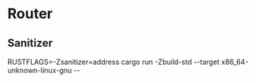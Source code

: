 # Router

## Sanitizer

RUSTFLAGS=-Zsanitizer=address cargo run -Zbuild-std --target x86_64-unknown-linux-gnu --
